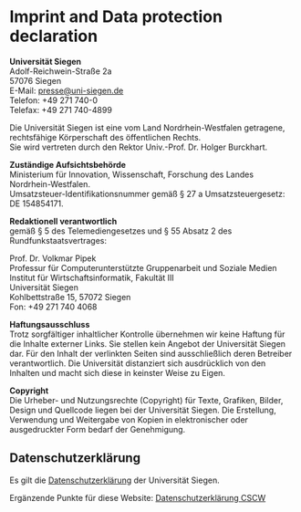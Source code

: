 # Imprint and Data protection declaration

__Universität Siegen__  
Adolf-Reichwein-Straße 2a  
57076 Siegen  
E-Mail: presse@uni-siegen.de  
Telefon: +49 271 740-0  
Telefax: +49 271 740-4899

Die Universität Siegen ist eine vom Land Nordrhein-Westfalen getragene, rechtsfähige Körperschaft des öffentlichen Rechts.  
Sie wird vertreten durch den Rektor Univ.-Prof. Dr. Holger Burckhart.

__Zuständige Aufsichtsbehörde__  
Ministerium für Innovation, Wissenschaft, Forschung des Landes Nordrhein-Westfalen.  
Umsatzsteuer-Identifikationsnummer gemäß § 27 a Umsatzsteuergesetz: DE 154854171. 

__Redaktionell verantwortlich__  
gemäß § 5 des Telemediengesetzes und § 55 Absatz 2 des Rundfunkstaatsvertrages:  

Prof. Dr. Volkmar Pipek  
Professur für Computerunterstützte Gruppenarbeit und Soziale Medien  
Institut für Wirtschaftsinformatik, Fakultät III  
Universität Siegen  
Kohlbettstraße 15, 57072 Siegen  
Fon: +49 271 740 4068 

__Haftungsausschluss__  
Trotz sorgfältiger inhaltlicher Kontrolle übernehmen wir keine Haftung für die Inhalte externer Links. Sie stellen kein Angebot der Universität Siegen dar. Für den Inhalt der verlinkten Seiten sind ausschließlich deren Betreiber verantwortlich. Die Universität distanziert sich ausdrücklich von den Inhalten und macht sich diese in keinster Weise zu Eigen.

__Copyright__  
Die Urheber- und Nutzungsrechte (Copyright) für Texte, Grafiken, Bilder, Design und Quellcode liegen bei der Universität Siegen. Die Erstellung, Verwendung und Weitergabe von Kopien in elektronischer oder ausgedruckter Form bedarf der Genehmigung.

## Datenschutzerklärung

Es gilt die [Datenschutzerklärung](https://www.uni-siegen.de/start/kontakt/datenschutzerklaerung.html) der Universität Siegen.

Ergänzende Punkte für diese Website:
[Datenschutzerklärung CSCW](https://wineme.fb5.uni-siegen.de/DSGVO_CSCW.pdf)
